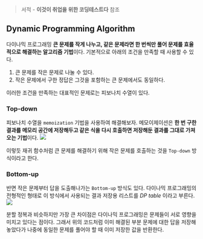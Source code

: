 > 서적 - **이것이 취업을 위한 코딩테스트다** 참조

## Dynamic Programming Algorithm
다이나믹 프로그래밍 **큰 문제를 작게 나누고, 같은 문제라면 한 번씩만 풀어 문제를 효율적으로 해결하는 알고리즘 기법**이다. 기본적으로 아래의 조건을 만족할 때 사용할 수 있다.

1. 큰 문제를 작은 문제로 나눌 수 있다.
2. 작은 문제에서 구한 정답은 그것을 포함하는 큰 문제에서도 동일하다.

이러한 조건을 만족하는 대표적인 문제로는 피보나치 수열이 있다. 

### Top-down
피보나치 수열을 `memoization` 기법을 사용하여 해결해보자. 메모이제이션은 **한 번 구한 결과를 메모리 공간에 저장해두고 같은 식을 다시 호출하면 저장해둔 결과를 그대로 가져오는 기법**이다. 
![](https://user-images.githubusercontent.com/46131688/102200729-8f378200-3f08-11eb-9c2a-8b73de2c0176.png)

이렇듯 재귀 함수처럼 큰 문제를 해결하기 위해 작은 문제를 호출하는 것을 `Top-down` 방식이라고 한다. 

### Bottom-up
반면 작은 문제부터 답을 도출해나가는 `Bottom-up` 방식도 있다. 다이나믹 프로그래밍의 전형적인 형태로 이 방식에서 사용되는 결과 저장용 리스트를 *DP table* 이라고 부른다.
![](https://user-images.githubusercontent.com/46131688/102201233-27356b80-3f09-11eb-897f-5af0ab5b4931.png)


분할 정복과 비슷하지만 가장 큰 차이점은 다이나믹 프로그래밍은 문제들이 서로 영향을 미치고 있다는 점이다. 그래서 위의 코드처럼 이미 해결된 부분 문제에 대한 답을 저장해 놓았다가 나중에 동일한 문제를 풀어야 할 때 이미 저장한 값을 반환한다. 